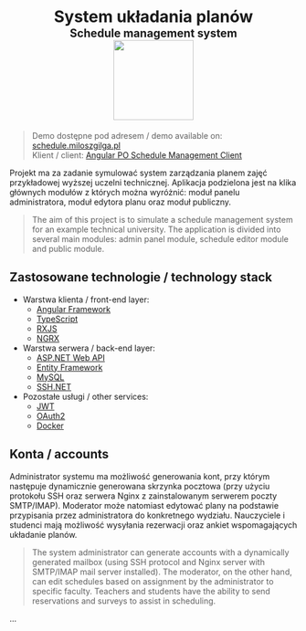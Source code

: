 <h1 align="center">
    System układania planów
    <br>
    <sup><sup>Schedule management system</sup></sup>
    <br>
    <img src="https://cdn.miloszgilga.pl/schedule-management-github-app-logo.png" width="140" height="140">
</h1>

> Demo dostępne pod adresem / demo available on: [schedule.miloszgilga.pl](https://schedule.miloszgilga.pl/) <br>
> Klient / client: [Angular PO Schedule Management Client](https://github.com/Milosz08/Angular_PO_Schedule_Management_Client) <br>

Projekt ma za zadanie symulować system zarządzania planem zajęć przykładowej wyższej uczelni technicznej. Aplikacja podzielona jest na klika głównych modułów z których można wyróżnić: moduł panelu administratora, moduł edytora planu oraz moduł publiczny.<br>
> The aim of this project is to simulate a schedule management system for an example technical university. The application is divided into several main modules: admin panel module, schedule editor module and public module. <br>

## Zastosowane technologie / technology stack
- Warstwa klienta / front-end layer:
    - [Angular Framework](https://angular.io/)
    - [TypeScript](https://www.typescriptlang.org/)
    - [RXJS](https://rxjs.dev/)
    - [NGRX](https://ngrx.io/)
- Warstwa serwera / back-end layer:
    - [ASP.NET Web API](https://dotnet.microsoft.com/en-us/apps/aspnet)
    - [Entity Framework](https://docs.microsoft.com/pl-pl/ef/)
    - [MySQL](https://www.mysql.com/)
    - [SSH.NET](https://github.com/sshnet/SSH.NET)
- Pozostałe usługi / other services:     
    - [JWT](https://jwt.io/)
    - [OAuth2](https://oauth.net/2/)
    - [Docker](https://www.docker.com/)

## Konta / accounts
Administrator systemu ma możliwość generowania kont, przy którym następuje dynamicznie generowana skrzynka pocztowa (przy użyciu protokołu SSH oraz serwera Nginx z zainstalowanym serwerem poczty SMTP/IMAP). Moderator może natomiast edytować plany na podstawie przypisania przez administratora do konkretnego wydziału. Nauczyciele i studenci mają możliwość wysyłania rezerwacji oraz ankiet wspomagających układanie planów.<br>
> The system administrator can generate accounts with a dynamically generated mailbox (using SSH protocol and Nginx server with SMTP/IMAP mail server installed). The moderator, on the other hand, can edit schedules based on assignment by the administrator to specific faculty. Teachers and students have the ability to send reservations and surveys to assist in scheduling.

...
